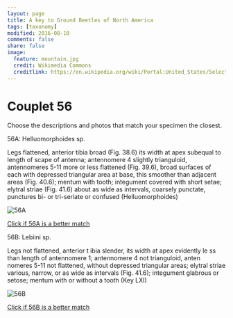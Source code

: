 ```yaml
---
layout: page
title: A key to Ground Beetles of North America
tags: [taxonomy]
modified: 2016-08-10
comments: false
share: false
image:
  feature: mountain.jpg
  credit: Wikimedia Commons
  creditlink: https://en.wikipedia.org/wiki/Portal:United_States/Selected_panorama#/media/File:Mount_Ellinor,_Mount_Washington_Panorama.jpg
---
```


# Couplet 56


Choose the descriptions and photos that match your specimen the closest. 

56A: Helluomorphoides sp. 

Legs flattened, anterior tibia broad (Fig. 38.6) its width at apex subequal to length of scape of antenna; antennomere 4 slightly trianguloid, antennomeres 5-11 more or less flattened (Fig. 39.6), broad surfaces of each with depressed triangular area at base, this smoother than adjacent areas (Fig. 40.6); mentum with tooth; integument covered with short setae; elytral striae (Fig. 41.6) about as wide as intervals, coarsely punctate, punctures bi- or tri-seriate or confused (Helluomorphoides)

![56A](//klevan.github.io/images/keyfigs/Key1_56_56A.png)

[Click if 56A is a better match](https://en.wikipedia.org/wiki/Helluomorphoides)


56B: Lebiini sp. 

Legs not flattened, anterior t ibia slender, its width at apex evidently le ss than length of antennomere 1; antennomere 4 not trianguloid, anten nomeres 5-11 not flattened, without depressed triangular areas; elytral striae various, narrow, or as wide as intervals (Fig. 41.6); integument glabrous or setose; mentum with or without a tooth (Key LXI)

![56B](//klevan.github.io/images/keyfigs/Key1_56_56B.png)

[Click if 56B is a better match](https://en.wikipedia.org/wiki/Lebiini)


